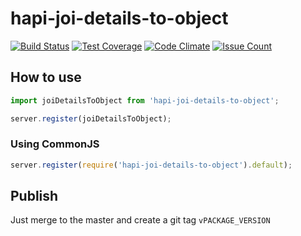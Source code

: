 # hapi-joi-details-to-object

[![Build Status](https://travis-ci.org/rilix-global/hapi-joi-details-to-object.svg?branch=master)](https://travis-ci.org/rilix-global/hapi-joi-details-to-object)
[![Test Coverage](https://codeclimate.com/github/rilix-global/hapi-joi-details-to-object/badges/coverage.svg)](https://codeclimate.com/github/rilix-global/hapi-joi-details-to-object/coverage)
[![Code Climate](https://codeclimate.com/github/rilix-global/hapi-joi-details-to-object/badges/gpa.svg)](https://codeclimate.com/github/rilix-global/hapi-joi-details-to-object)
[![Issue Count](https://codeclimate.com/github/rilix-global/hapi-joi-details-to-object/badges/issue_count.svg)](https://codeclimate.com/github/rilix-global/hapi-joi-details-to-object)

## How to use

```js
import joiDetailsToObject from 'hapi-joi-details-to-object'; 

server.register(joiDetailsToObject);
```

### Using CommonJS

```js
server.register(require('hapi-joi-details-to-object').default);
```

## Publish

Just merge to the master and create a git tag `vPACKAGE_VERSION`

